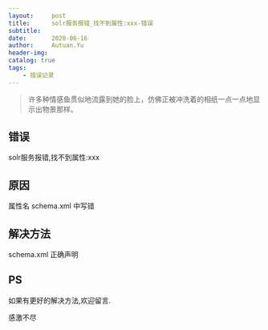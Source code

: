 ```yaml
---
layout:     post
title:      solr服务报错_找不到属性:xxx-错误
subtitle:   
date:       2020-06-16
author:     Autuan.Yu
header-img:
catalog: true
tags:
    - 错误记录
---
```


> 许多种情感鱼贯似地流露到她的脸上，仿佛正被冲洗着的相纸一点一点地显示出物景那样。

## 错误
solr服务报错,找不到属性:xxx


## 原因
属性名 schema.xml 中写错

## 解决方法
schema.xml 正确声明

## PS
如果有更好的解决方法,欢迎留言.  

感激不尽

